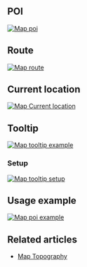 ## POI

[![Map poi](/api/static/documentation/components/map-pin/map_poi.png)](/api/static/documentation/components/map-pin/map_poi.png)

## Route

[![Map route](/api/static/documentation/components/map-pin/map_route.png)](/api/static/documentation/components/map-pin/map_route.png)

## Current location

[![Map Current location](/api/static/documentation/components/map-pin/map_current_location.png)](/api/static/documentation/components/map-pin/map_current_location.png)

## Tooltip

[![Map tooltip example](/api/static/documentation/components/map-pin/map_tooltip.png)](/api/static/documentation/components/map-pin/map_tooltip.png)

### Setup

[![Map tooltip setup](/api/static/documentation/components/map-pin/map_tooltip_setup.png)](/api/static/documentation/components/map-pin/map_tooltip_setup.png)

## Usage example

[![Map poi example](/api/static/documentation/components/map-pin/map_poi_usage.png)](/api/static/documentation/components/map-pin/map_poi_usage.png)

## Related articles

- [Map Topography](/pattern/MapTopography/?core-components-enabled=true)

